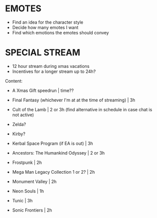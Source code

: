 # EMOTES

- Find an idea for the character style
- Decide how many emotes I want
- Find which emotions the emotes should convey

# SPECIAL STREAM

- 12 hour stream during xmas vacations
- Incentives for a longer stream up to 24h?

Content:

- A Xmas Gift speedrun | time??
- Final Fantasy (whichever I'm at at the time of streaming) | 3h
- Cult of the Lamb | 2 or 3h (find alternative in schedule in case chat is not active)
- Zelda?
- Kirby?

- Kerbal Space Program (if EA is out) | 3h

- Ancestors: The Humankind Odyssey | 2 or 3h
- Frostpunk | 2h
- Mega Man Legacy Collection 1 or 2? | 2h
- Monument Valley | 2h
- Neon Souls | 1h
- Tunic | 3h
- Sonic Frontiers | 2h
